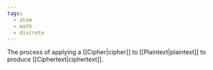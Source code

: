 ```yaml
---
tags:
  - atom
  - math
  - discrete
---
```

The process of applying a [[Cipher|cipher]] to [[Plaintext|plaintext]] to produce [[Ciphertext|ciphertext]].